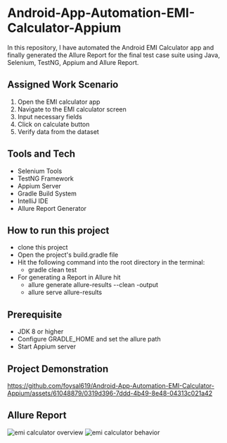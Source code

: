 # Android-App-Automation-EMI-Calculator-Appium
In this repository, I have automated the Android EMI Calculator app and finally generated the Allure Report for the final test case suite using Java, Selenium, TestNG, Appium and Allure Report.

## Assigned Work Scenario
1. Open the EMI calculator app 
2. Navigate to the EMI calculator screen
3. Input necessary fields
4. Click on calculate button 
5. Verify data from the dataset
   

## Tools and Tech
- Selenium Tools
- TestNG Framework
- Appium Server
- Gradle Build System
- IntelliJ IDE
- Allure Report Generator


## How to run this project
- clone this project
- Open the project's build.gradle file
- Hit the following command into the root directory in the terminal:
  - gradle clean test
- For generating a Report in Allure hit
  - allure generate allure-results --clean -output
  - allure serve allure-results        
 

## Prerequisite
- JDK 8 or higher
- Configure GRADLE_HOME and set the allure path
- Start Appium server

## Project Demonstration
https://github.com/foysal619/Android-App-Automation-EMI-Calculator-Appium/assets/61048879/0319d396-7ddd-4b49-8e48-04313c021a42

## Allure Report
![emi calculator overview](https://github.com/foysal619/Android-App-Automation-EMI-Calculator-Appium/assets/61048879/fae0198a-c162-4768-a069-038473576144)
![emi calculator behavior](https://github.com/foysal619/Android-App-Automation-EMI-Calculator-Appium/assets/61048879/9b18a873-0839-4245-ab9d-164aa01f3817)



